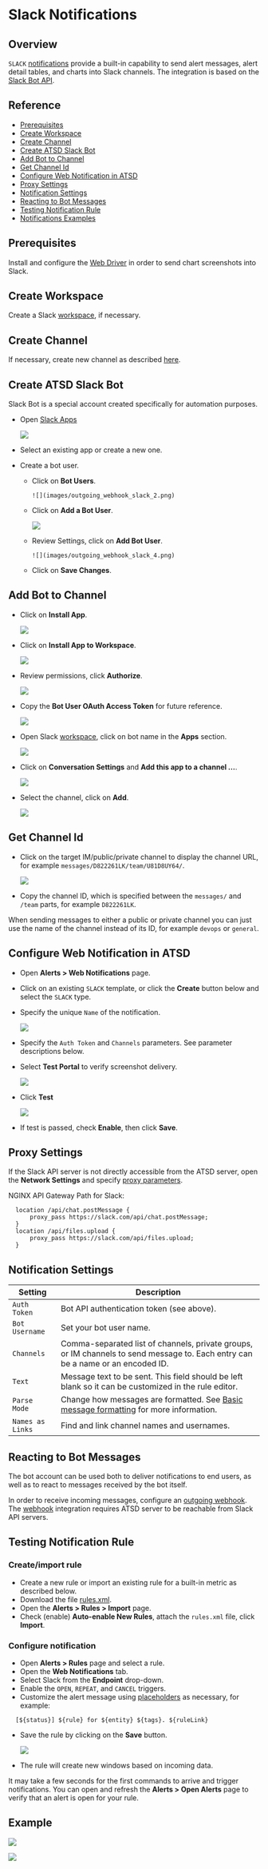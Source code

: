 # Slack Notifications

## Overview

`SLACK` [notifications](../web-notifications.md) provide a built-in capability to send alert messages, alert detail tables, and charts into Slack channels. The integration is based on the [Slack Bot API](https://api.slack.com/bot-users).

## Reference

* [Prerequisites](#prerequisites)
* [Create Workspace](#create-workspace)
* [Create Channel](#create-channel)
* [Create ATSD Slack Bot](#create-atsd-slack-bot)
* [Add Bot to Channel](#add-bot-to-channel)
* [Get Channel Id](#get-channel-id)
* [Configure Web Notification in ATSD](#configure-web-notification-in-atsd)
* [Proxy Settings](#proxy-settings)
* [Notification Settings](#notification-settings)
* [Reacting to Bot Messages](#reacting-to-bot-messages)
* [Testing Notification Rule](#testing-notification-rule)
* [Notifications Examples](#notifications-examples)

## Prerequisites

Install and configure the [Web Driver](web-driver.md) in order to send chart screenshots into Slack.

## Create Workspace

Create a Slack [workspace](https://slack.com/create), if necessary.

## Create Channel

If necessary, create new channel as described [here](https://get.slack.help/hc/en-us/articles/201402297-Create-a-channel).

## Create ATSD Slack Bot

Slack Bot is a special account created specifically for automation purposes.

* Open [Slack Apps](https://api.slack.com/apps/)

   ![](images/outgoing_webhook_slack_1.png)

* Select an existing app or create a new one.

* Create a bot user.

  * Click on **Bot Users**.

        ![](images/outgoing_webhook_slack_2.png)

  * Click on **Add a Bot User**.

       ![](images/outgoing_webhook_slack_3.png)

  * Review Settings, click on **Add Bot User**.

        ![](images/outgoing_webhook_slack_4.png)

  * Click on **Save Changes**.

## Add Bot to Channel

* Click on **Install App**.

    ![](images/slack_3.png)

* Click on **Install App to Workspace**.

   ![](images/outgoing_webhook_slack_12.png)

* Review permissions, click **Authorize**.

   ![](images/outgoing_webhook_slack_13.png)

* Copy the **Bot User OAuth Access Token** for future reference.

   ![](images/slack_4.png)

* Open Slack [workspace](https://my.slack.com/), click on bot name in the **Apps** section.

   ![](images/outgoing_webhook_slack_14.png)

* Click on **Conversation Settings**  and **Add this app to a channel ...**.

    ![](images/slack_5.png)

* Select the channel, click on **Add**.

    ![](images/slack_6.png)

## Get Channel Id

* Click on the target IM/public/private channel to display the channel URL, for example `messages/D822261LK/team/U81D8UY64/`.

     ![](images/slack_channel_id.png)

* Copy the channel ID, which is specified between the `messages/` and `/team` parts, for example `D822261LK`.

When sending messages to either a public or private channel you can just use the name of the channel instead of its ID, for example `devops` or `general`.

## Configure Web Notification in ATSD

* Open **Alerts > Web Notifications** page.
* Click on an existing `SLACK` template, or click the **Create** button below and select the `SLACK` type.
* Specify the unique `Name` of the notification.

    ![](images/slack_1.png)

* Specify the `Auth Token` and `Channels` parameters. See parameter descriptions below.
* Select **Test Portal** to verify screenshot delivery.

    ![](images/slack-settings.png)

* Click **Test**

   ![](images/slack_2.png)

* If test is passed, check **Enable**, then click **Save**.

## Proxy Settings

If the Slack API server is not directly accessible from the ATSD server, open the **Network Settings** and specify [proxy parameters](../web-notifications.md#network-settings).

NGINX API Gateway Path for Slack:

```ls
  location /api/chat.postMessage {
      proxy_pass https://slack.com/api/chat.postMessage;
  }
  location /api/files.upload {
      proxy_pass https://slack.com/api/files.upload;
  }
```

## Notification Settings

|**Setting**|**Description**|
|---|---|
|`Auth Token`|Bot API authentication token (see above).|
|`Bot Username`|Set your bot user name.|
|`Channels`|Comma-separated list of channels, private groups, or IM channels to send message to. Each entry can be a name or an encoded ID.|
|`Text`|Message text to be sent. This field should be left blank so it can be customized in the rule editor.|
|`Parse Mode`|Change how messages are formatted. See [Basic message formatting](https://api.slack.com/docs/message-formatting) for more information.|
|`Names as Links`|Find and link channel names and usernames.|

## Reacting to Bot Messages

The bot account can be used both to deliver notifications to end users, as well as to react to messages received by the bot itself.

In order to receive incoming messages, configure an [outgoing webhook](outgoing-webhook-slack.md). The [webhook](outgoing-webhook-slack.md) integration requires ATSD server to be reachable from Slack API servers.

## Testing Notification Rule

### Create/import rule

* Create a new rule or import an existing rule for a built-in metric as described below.
* Download the file [rules.xml](resources/rules.xml).
* Open the **Alerts > Rules > Import** page.
* Check (enable) **Auto-enable New Rules**, attach the `rules.xml` file, click **Import**.

### Configure notification

* Open **Alerts > Rules** page and select a rule.
* Open the **Web Notifications** tab.
* Select Slack from the **Endpoint** drop-down.
* Enable the `OPEN`, `REPEAT`, and `CANCEL` triggers.
* Customize the alert message using [placeholders](../placeholders.md) as necessary, for example:

```ls
  [${status}] ${rule} for ${entity} ${tags}. ${ruleLink}
```

* Save the rule by clicking on the **Save** button.

  ![](images/slack_7.png)

* The rule will create new windows based on incoming data.

It may take a few seconds for the first commands to arrive and trigger notifications. You can open and refresh the **Alerts > Open Alerts** page to verify that an alert is open for your rule.

## Example

![](images/slack_test_1.png)

![](images/slack_test_2.png)
